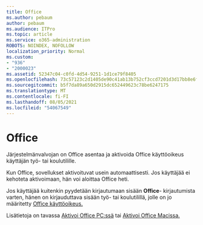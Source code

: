 ```yaml
---
title: Office
ms.author: pebaum
author: pebaum
ms.audience: ITPro
ms.topic: article
ms.service: o365-administration
ROBOTS: NOINDEX, NOFOLLOW
localization_priority: Normal
ms.custom:
- "936"
- "2000023"
ms.assetid: 52347c04-c0fd-4d54-9251-1d1ce79f8405
ms.openlocfilehash: 73c57123c2d1405de90c41ab13b752cf3ccd7201d3d17bb8e6f6ae25a2e0e7ad
ms.sourcegitcommit: b5f7da89a650d2915dc652449623c78be6247175
ms.translationtype: MT
ms.contentlocale: fi-FI
ms.lasthandoff: 08/05/2021
ms.locfileid: "54067549"
---
```

# <a name="how-to-activate-office"></a>Office

Järjestelmänvalvojan on Office asentaa ja aktivoida Office käyttöoikeus [](https://docs.microsoft.com/microsoft-365/admin/add-users/add-users) käyttäjän työ- tai koulutilille.
  
Kun Office, sovellukset aktivoituvat usein automaattisesti. Jos käyttäjää ei kehoteta aktivoimaan, hän voi aloittaa Office heti.
  
Jos käyttäjää kuitenkin pyydetään kirjautumaan sisään **Office**- kirjautumista varten, hänen on kirjauduttava sisään työ- tai koulutilillä, jolle on jo määritetty [Office käyttöoikeus.](https://docs.microsoft.com/microsoft-365/admin/add-users/add-users)
  
Lisätietoja on tavassa [Aktivoi Office PC:ssä](https://support.office.com/article/5bd38f38-db92-448b-a982-ad170b1e187e?wt.mc_id=Alchemy_ClientDIA) tai [Aktivoi Office Macissa.](https://support.office.com/article/7f6646b1-bb14-422a-9ad4-a53410fcefb2?wt.mc_id=Alchemy_ClientDIA)
  